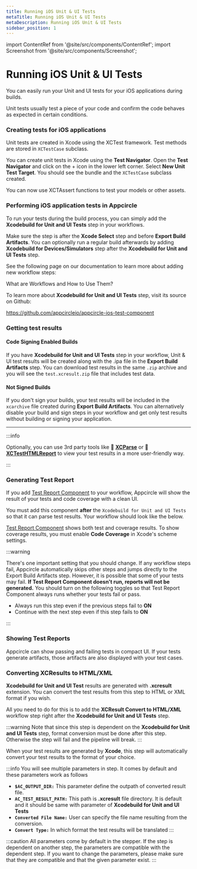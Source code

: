 ```yaml
---
title: Running iOS Unit & UI Tests
metaTitle: Running iOS Unit & UI Tests
metaDescription: Running iOS Unit & UI Tests
sidebar_position: 1
---
```


import ContentRef from '@site/src/components/ContentRef';
import Screenshot from '@site/src/components/Screenshot';

# Running iOS Unit & UI Tests

You can easily run your Unit and UI tests for your iOS applications during builds.

Unit tests usually test a piece of your code and confirm the code behaves as expected in certain conditions.

### Creating tests for iOS applications

Unit tests are created in Xcode using the XCTest framework. Test methods are stored in `XCTestCase` subclass.

You can create unit tests in Xcode using the **Test Navigator**. Open the **Test Navigator** and click on the + icon in the lower left corner. Select **New Unit Test Target**. You should see the bundle and the `XCTestCase` subclass created.

You can now use XCTAssert functions to test your models or other assets.

<Screenshot url='https://cdn.appcircle.io/docs/assets/14-01-iOS-Unit-Tests.jpg' />

### Performing iOS application tests in Appcircle

To run your tests during the build process, you can simply add the **Xcodebuild for Unit and UI Tests** step in your workflows.

Make sure the step is after the **Xcode Select** step and before **Export Build Artifacts**. You can optionally run a regular build afterwards by adding **Xcodebuild for Devices/Simulators** step after the **Xcodebuild for Unit and UI Tests** step.

See the following page on our documentation to learn more about adding new workflow steps:

<ContentRef url="/workflows/why-to-use-workflows">What are Workflows and How to Use Them?</ContentRef>

To learn more about **Xcodebuild for Unit and UI Tests** step, visit its source on Github:

https://github.com/appcircleio/appcircle-ios-test-component


### Getting test results

#### Code Signing Enabled Builds

If you have **Xcodebuild for Unit and UI Tests** step in your workflow, Unit & UI test results will be created along with the .ipa file in the **Export Build Artifacts** step. You can download test results in the same `.zip` archive and you will see the `test.xcresult.zip` file that includes test data.

#### Not Signed Builds

If you don't sign your builds, your test results will be included in the `xcarchive` file created during **Export Build Artifacts**. You can alternatively disable your build and sign steps in your workflow and get only test results without building or signing your application.

---

:::info

Optionally, you can use 3rd party tools like :link: [**XCParse**](https://github.com/ChargePoint/xcparse) or :link: [**XCTestHTMLReport**](https://github.com/TitouanVanBelle/XCTestHTMLReport) to view your test results in a more user-friendly way.

:::

### Generating Test Report

If you add [Test Report Component](https://github.com/appcircleio/appcircle-test-report-component) to your workflow, Appcircle will show the result of your tests and code coverage with a clean UI.

<Screenshot url='https://cdn.appcircle.io/docs/assets/ios-unit-test-report-overview.png' />

You must add this component **after** the `Xcodebuild for Unit and UI Tests` so that it can parse test results. Your workflow should look like the below.

<Screenshot url="https://cdn.appcircle.io/docs/assets/ios-unit-test-workflow-overview.png" />

[Test Report Component](https://github.com/appcircleio/appcircle-test-report-component) shows both test and coverage results. To show coverage results, you must enable **Code Coverage** in Xcode's scheme settings. 

<Screenshot url='https://cdn.appcircle.io/docs/assets/test-reports4.png' />

:::warning

There's one important setting that you should change. If any workflow steps fail, Appcircle automatically skips other steps and jumps directly to the Export Build Artifacts step. However, it is possible that some of your tests may fail. **If Test Report Component doesn't run, reports will not be generated.** You should turn on the following toggles so that Test Report Component always runs whether your tests fail or pass.

- Always run this step even if the previous steps fail to **ON**
- Continue with the next step even if this step fails to **ON**

:::

<Screenshot url="https://cdn.appcircle.io/docs/assets/ios-unit-test-report-steps-on.png" />

### Showing Test Reports

Appcircle can show passing and failing tests in compact UI. If your tests generate artifacts, those artifacts are also displayed with your test cases.

<Screenshot url='https://cdn.appcircle.io/docs/assets/ios-unit-test-result-overview.png' />

<Screenshot url='https://cdn.appcircle.io/docs/assets/ios-unit-test-workflow-ui-detail.png' />

<Screenshot url='https://cdn.appcircle.io/docs/assets/ios-unit-test-workflow-coverage.png' />

### Converting XCResults to HTML/XML

**Xcodebuild for Unit and UI Test** results are generated with **.xcresult** extension. You can convert the test results from this step to HTML or XML format if you wish. 

All you need to do for this is to add the **XCResult Convert to HTML/XML** workflow step right after the **Xcodebuild for Unit and UI Tests** step. 

<Screenshot url='https://cdn.appcircle.io/docs/assets/be2571_flow.png' />

:::warning
Note that since this step is dependent on the **Xcodebuild for Unit and UI Tests** step, format conversion must be done after this step. Otherwise the step will fail and the pipeline will break.
:::

When your test results are generated by **Xcode**, this step will automatically convert your test results to the format of your choice.

<Screenshot url='https://cdn.appcircle.io/docs/assets/be2571_flowDetail.png' />

:::info
You will see multiple parameters in step. It comes by default and these parameters work as follows

- **`$AC_OUTPUT_DIR:`** This parameter define the outpath of converted result file. 
- **`AC_TEST_RESULT_PATH:`** This path is **.xcresult** file directory. It is default and it should be same with parameter of **Xcodebuild for Unit and UI Tests**
- **`Converted File Name:`** User can specify the file name resulting from the conversion.
- **`Convert Type:`** In which format the test results will be translated
:::

:::caution
All parameters come by default in the stepper. If the step is dependent on another step, the parameters are compatible with the dependent step. If you want to change the parameters, please make sure that they are compatible and that the given parameter exist.
:::

